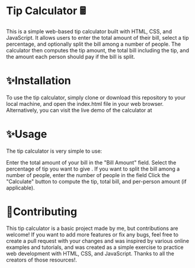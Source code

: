 # Tip Calculator 🖩

This is a simple web-based tip calculator built with HTML, CSS, and JavaScript. It allows users to enter the total amount of their bill, select a tip percentage, and optionally split the bill among a number of people. The calculator then computes the tip amount, the total bill including the tip, and the amount each person should pay if the bill is split.

# ✨Installation
To use the tip calculator, simply clone or download this repository to your local machine, and open the index.html file in your web browser. Alternatively, you can visit the live demo of the calculator at 

# ✨Usage
The tip calculator is very simple to use:

Enter the total amount of your bill in the "Bill Amount" field.
Select the percentage of tip you want to give .
If you want to split the bill among a number of people, enter the number of people in the field 
Click the "Calculate" button to compute the tip, total bill, and per-person amount (if applicable).

# 🌟Contributing
This tip calculator is a basic project made by me, but contributions are welcome! If you want to add more features or fix any bugs, feel free to create a pull request with your changes and was inspired by various online examples and tutorials, and was created as a simple exercise to practice web development with HTML, CSS, and JavaScript. Thanks to all the creators of those resources!.

